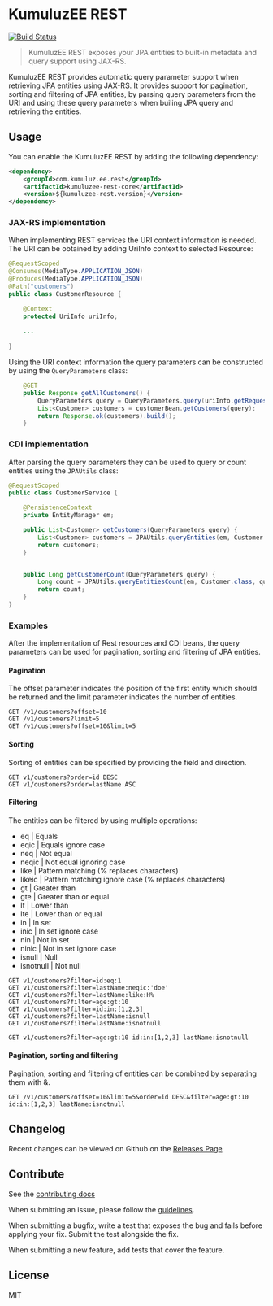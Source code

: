 # KumuluzEE REST
[![Build Status](https://img.shields.io/travis/kumuluz/kumuluzee-rest/master.svg?style=flat)](https://travis-ci.org/kumuluz/kumuluzee-rest)

> KumuluzEE REST exposes your JPA entities to built-in metadata and query support using JAX-RS.

KumuluzEE REST provides automatic query parameter support when retrieving JPA entities using JAX-RS. It provides support for pagination, sorting and filtering of JPA entities, by parsing query parameters from the URI and using these query parameters when builing JPA query and retrieving the entities. 

## Usage

You can enable the KumuluzEE REST by adding the following dependency:
```xml
<dependency>
    <groupId>com.kumuluz.ee.rest</groupId>
    <artifactId>kumuluzee-rest-core</artifactId>
    <version>${kumuluzee-rest.version}</version>
</dependency>
```

### JAX-RS implementation

When implementing REST services the URI context information is needed. The URI can be obtained by adding UriInfo context to selected Resource:

```java
@RequestScoped
@Consumes(MediaType.APPLICATION_JSON)
@Produces(MediaType.APPLICATION_JSON)
@Path("customers")
public class CustomerResource {

    @Context
    protected UriInfo uriInfo;
    
    ...
    
}
```

Using the URI context information the query parameters can be constructed by using the `QueryParameters` class:

```java
    @GET
    public Response getAllCustomers() {
        QueryParameters query = QueryParameters.query(uriInfo.getRequestUri().getQuery()).build();
        List<Customer> customers = customerBean.getCustomers(query);
        return Response.ok(customers).build();
    }

```

### CDI implementation

After parsing the query parameters they can be used to query or count entities using the `JPAUtils` class:


```java
@RequestScoped
public class CustomerService {

    @PersistenceContext
    private EntityManager em;

    public List<Customer> getCustomers(QueryParameters query) {
        List<Customer> customers = JPAUtils.queryEntities(em, Customer.class, query);
        return customers;
    }


    public Long getCustomerCount(QueryParameters query) {
        Long count = JPAUtils.queryEntitiesCount(em, Customer.class, query);
        return count;
    }
}
```

### Examples

After the implementation of Rest resources and CDI beans, the query parameters can be used for pagination, sorting and filtering of JPA entities.

#### Pagination

The offset parameter indicates the position of the first entity which should be returned and the limit parameter indicates the number of entities.

```
GET /v1/customers?offset=10
GET /v1/customers?limit=5
GET /v1/customers?offset=10&limit=5
```

#### Sorting

Sorting of entities can be specified by providing the field and direction.

```
GET v1/customers?order=id DESC
GET v1/customers?order=lastName ASC
```

#### Filtering

The entities can be filtered by using multiple operations:

* eq | Equals
* eqic | Equals ignore case
* neq | Not equal
* neqic | Not equal ignoring case
* like | Pattern matching (% replaces characters)
* likeic | Pattern matching ignore case (% replaces characters)
* gt | Greater than
* gte | Greater than or equal
* lt | Lower than
* lte | Lower than or equal
* in | In set
* inic | In set ignore case
* nin | Not in set
* ninic | Not in set ignore case
* isnull | Null
* isnotnull | Not null

```
GET v1/customers?filter=id:eq:1
GET v1/customers?filter=lastName:neqic:'doe'
GET v1/customers?filter=lastName:like:H%
GET v1/customers?filter=age:gt:10
GET v1/customers?filter=id:in:[1,2,3]
GET v1/customers?filter=lastName:isnull
GET v1/customers?filter=lastName:isnotnull

GET v1/customers?filter=age:gt:10 id:in:[1,2,3] lastName:isnotnull
```

#### Pagination, sorting and filtering

Pagination, sorting and filtering of entities can be combined by separating them with &.

```
GET /v1/customers?offset=10&limit=5&order=id DESC&filter=age:gt:10 id:in:[1,2,3] lastName:isnotnull
```

## Changelog

Recent changes can be viewed on Github on the [Releases Page](https://github.com/kumuluz/kumuluzee-rest/releases)

## Contribute

See the [contributing docs](https://github.com/kumuluz/kumuluzee-rest/blob/master/CONTRIBUTING.md)

When submitting an issue, please follow the 
[guidelines](https://github.com/kumuluz/kumuluzee-rest/blob/master/CONTRIBUTING.md#bugs).

When submitting a bugfix, write a test that exposes the bug and fails before applying your fix. Submit the test 
alongside the fix.

When submitting a new feature, add tests that cover the feature.

## License

MIT
